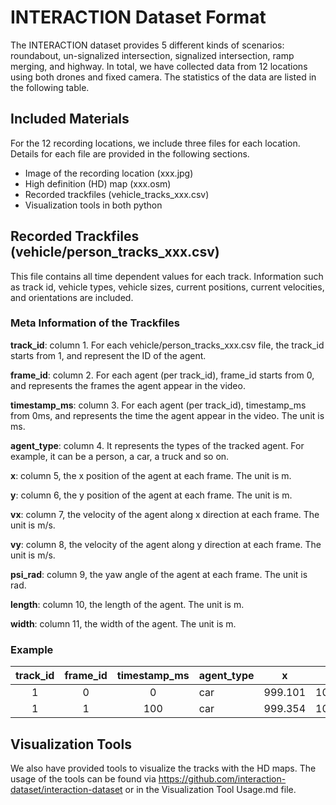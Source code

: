 # INTERACTION Dataset Format

The INTERACTION dataset provides 5 different kinds of scenarios: roundabout, un-signalized intersection, signalized intersection, ramp merging, and highway. In total, we have collected data from 12 locations using both drones and fixed camera. The statistics of the data are listed in the following table.



## Included Materials
For the 12 recording locations, we include three files for each location. Details for each file are provided in the  following sections.

* Image of the recording location (xxx.jpg)
* High definition (HD) map (xxx.osm)
* Recorded trackfiles (vehicle_tracks_xxx.csv)
* Visualization tools in both python

## Recorded Trackfiles (vehicle/person_tracks_xxx.csv)

This file contains all time dependent values for each track. Information such as track id, vehicle types, vehicle sizes, current positions, current velocities, and orientations are included.

### Meta Information of the Trackfiles

**track_id**: column 1. For each vehicle/person_tracks_xxx.csv file, the track_id starts from 1, and represent the ID of the agent.

**frame_id**: column 2. For each agent (per track_id), frame_id starts from 0, and represents the frames the agent appear in the video.

**timestamp_ms**: column 3. For each agent (per track_id), timestamp_ms from 0ms, and represents the time the agent appear in the video. The unit is ms.

**agent_type**: column 4. It represents the types of the tracked agent. For example, it can be a person, a car, a truck and so on.

**x**: column 5, the x position of the agent at each frame. The unit is m.

**y**: column 6, the y position of the agent at each frame. The unit is m.

**vx**: column 7, the velocity of the agent along x direction at each frame. The unit is m/s.

**vy**: column 8, the velocity of the agent along y direction at each frame. The unit is m/s.

**psi_rad**: column 9, the yaw angle of the agent at each frame. The unit is rad.

**length**: column 10, the length of the agent. The unit is m.

**width**: column 11, the width of the agent. The unit is m.

### Example

| track_id | frame_id | timestamp_ms | agent_type | x       | y        | vx     | vy    | psi_rad | length | width |
| :------: | :------: | :----------: | ---------- | ------- | -------- | ------ | ----- | ------- | ------ | ----- |
|    1     |    0     |      0       | car        | 999.101 | 1006.934 | -7.485 | 3.125 | 2.746   | 4      | 1.8   |
|    1     |    1     |     100      | car        | 999.354 | 1007.249 | -7.478 | 3.141 | 2.744   | 4      | 1.8   |



## Visualization Tools

We also have provided tools to visualize the tracks with the HD maps. The usage of the tools can be found via https://github.com/interaction-dataset/interaction-dataset or in the Visualization Tool Usage.md file.

